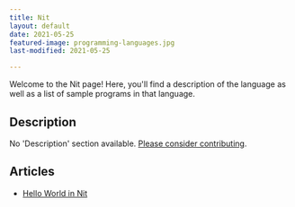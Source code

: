 ```yaml
---
title: Nit
layout: default
date: 2021-05-25
featured-image: programming-languages.jpg
last-modified: 2021-05-25

---
```


Welcome to the Nit page! Here, you'll find a description of the language as well as a list of sample programs in that language.

## Description

No 'Description' section available. [Please consider contributing](https://github.com/TheRenegadeCoder/sample-programs-website).

## Articles

- [Hello World in Nit](https://rzuckerm.github.io/sample-programs-website-copy/projects/hello-world/nit)
